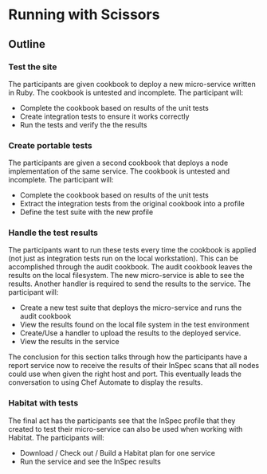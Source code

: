 # Running with Scissors

## Outline

### Test the site

The participants are given cookbook to deploy a new micro-service written in Ruby. The cookbook is untested and incomplete. The participant will:

* Complete the cookbook based on results of the unit tests
* Create integration tests to ensure it works correctly
* Run the tests and verify the the results

### Create portable tests

The participants are given a second cookbook that deploys a node implementation of the same service. The cookbook is untested and incomplete. The participant will:

* Complete the cookbook based on results of the unit tests
* Extract the integration tests from the original cookbook into a profile
* Define the test suite with the new profile

### Handle the test results

The participants want to run these tests every time the cookbook is applied (not just as integration tests run on the local workstation). This can be accomplished through the audit cookbook. The audit cookbook leaves the results on the local filesystem. The new micro-service is able to see the results. Another handler is required to send the results to the service. The participant will:

* Create a new test suite that deploys the micro-service and runs the audit cookbook
* View the results found on the local file system in the test environment
* Create/Use a handler to upload the results to the deployed service.
* View the results in the service

The conclusion for this section talks through how the participants have a report service now to receive the results of their InSpec scans that all nodes could use when given the right host and port. This eventually leads the conversation to using Chef Automate to display the results.

### Habitat with tests

The final act has the participants see that the InSpec profile that they created to test their micro-service can also be used when working with Habitat. The participants will:

* Download / Check out / Build a Habitat plan for one service
* Run the service and see the InSpec results
